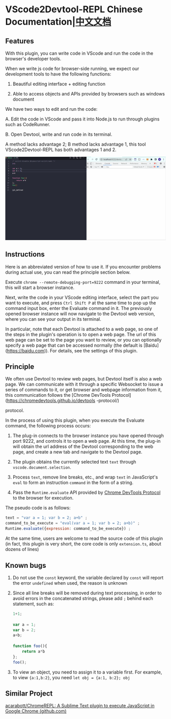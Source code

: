 # VScode2Devtool-REPL Chinese Documentation|[中文文档](README_zh.md)

## Features

With this plugin, you can write code in VScode and run the code in the browser's developer tools.

When we write js code for browser-side running, we expect our development tools to have the following functions:

1. Beautiful editing interface + editing function

2. Able to access objects and APIs provided by browsers such as windows document

We have two ways to edit and run the code:

A. Edit the code in VScode and pass it into Node.js to run through plugins such as CodeRunner.

B. Open Devtool, write and run code in its terminal.

A method lacks advantage 2; B method lacks advantage 1, this tool VScode2Devtool-REPL has both advantages 1 and 2.

![VScode2Devtool](https://raw.githubusercontent.com/weihongliang233/My-Markdown-Figures/master/VScode2Devtool.gif)

## Instructions

Here is an abbreviated version of how to use it. If you encounter problems during actual use, you can read the principle section below.

Execute `chrome --remote-debugging-port=9222` command in your terminal, this will start a browser instance.

Next, write the code in your VScode editing interface, select the part you want to execute, and press `Ctrl Shift P` at the same time to pop up the command input box, enter the Evaluate command in it. The previously opened browser instance will now navigate to the Devtool web version, where you can see your output in its terminal.

In particular, note that each Devtool is attached to a web page, so one of the steps in the plugin's operation is to open a web page. The url of this web page can be set to the page you want to review, or you can optionally specify a web page that can be accessed normally (the default is [Baidu] (https://baidu.com)). For details, see the settings of this plugin.

## Principle

We often use Devtool to review web pages, but Devtool itself is also a web page. We can communicate with it through a specific Websocket to issue a series of commands to it, or get browser and webpage information from it, this communication follows the [Chrome DevTools Protocol](https://chromedevtools.github.io/devtools -protocol/)

protocol.

In the process of using this plugin, when you execute the Evaluate command, the following process occurs:

1. The plug-in connects to the browser instance you have opened through port 9222, and controls it to open a web page. At this time, the plug-in will obtain the url address of the Devtool corresponding to the web page, and create a new tab and navigate to the Devtool page.

2. The plugin obtains the currently selected text `text` through `vscode.document.selection`.

3. Process `text`, remove line breaks, etc., and wrap `text` in JavaScript's `eval` to form an instruction `command` in the form of a string.

4. Pass the `Runtime.evaluate` API provided by [Chrome DevTools Protocol](https://chromedevtools.github.io/devtools-protocol/) to the browser for execution.

The pseudo code is as follows:

````js
text = "var a = 1; var b = 2; a+b" ;
command_to_be_execute = "eval(var a = 1; var b = 2; a+b)" ;
Runtime.evaluate({expression: command_to_be_execute}) ;
````

At the same time, users are welcome to read the source code of this plugin (in fact, this plugin is very short, the core code is only `extension.ts`, about dozens of lines)

## Known bugs

1. Do not use the `const` keyword, the variable declared by `const` will report the error `undefined` when used, the reason is unknown

2. Since all line breaks will be removed during text processing, in order to avoid errors in the concatenated strings, please add `;` behind each statement, such as:

   ````js
   1+1;
   
   var a = 1;
   var b = 2;
   a+b;
   
   function foo(){
       return a*b
   };
   foo();
   ````

3. To view an object, you need to assign it to a variable first. For example, to view `{a:1,b:2}`, you need `let obj = {a:1, b:2}; obj`

## Similar Project

[acarabott/ChromeREPL: A Sublime Text plugin to execute JavaScript in Google Chrome (github.com)](https://github.com/acarabott/ChromeREPL)

